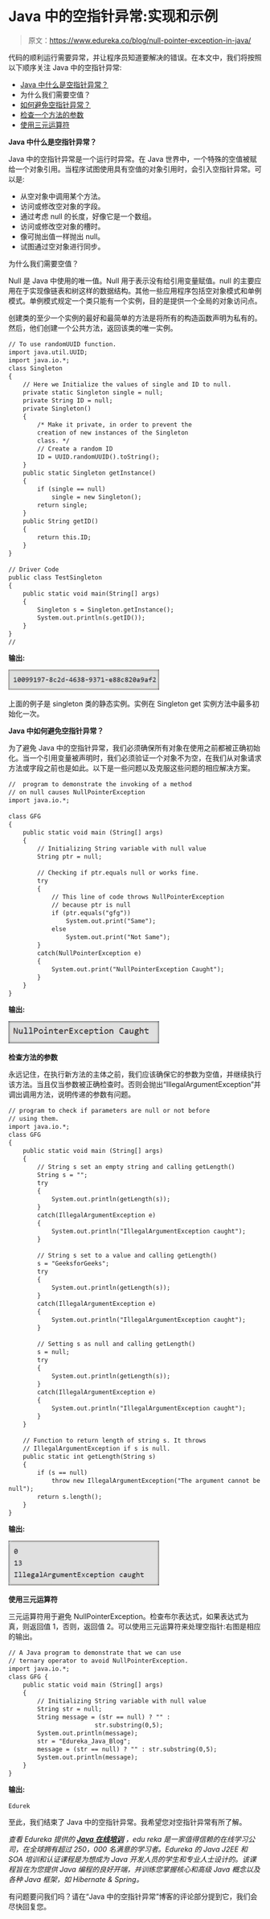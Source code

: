# Java 中的空指针异常:实现和示例

> 原文：<https://www.edureka.co/blog/null-pointer-exception-in-java/>

代码的顺利运行需要异常，并让程序员知道要解决的错误。在本文中，我们将按照以下顺序关注 Java 中的空指针异常:

*   [Java 中什么是空指针异常？](#what)
*   为什么我们需要空值？
*   [如何避免空指针异常？](#how)
*   [检查一个方法的参数](#keeping)
*   [使用三元运算符](#ternary-operator)

**Java 中什么是空指针异常？**

Java 中的空指针异常是一个运行时异常。在 Java 世界中，一个特殊的空值被赋给一个对象引用。当程序试图使用具有空值的对象引用时，会引入空指针异常。可以是:

*   从空对象中调用某个方法。
*   访问或修改空对象的字段。
*   通过考虑 null 的长度，好像它是一个数组。
*   访问或修改空对象的槽时。
*   像可抛出值一样抛出 null。
*   试图通过空对象进行同步。

为什么我们需要空值？

Null 是 Java 中使用的唯一值。Null 用于表示没有给引用变量赋值。null 的主要应用在于实现像链表和树这样的数据结构。其他一些应用程序包括空对象模式和单例模式。单例模式规定一个类只能有一个实例，目的是提供一个全局的对象访问点。

创建类的至少一个实例的最好和最简单的方法是将所有的构造函数声明为私有的。然后，他们创建一个公共方法，返回该类的唯一实例。

```
// To use randomUUID function. 
import java.util.UUID; 
import java.io.*; 
class Singleton 
{ 
	// Here we Initialize the values of single and ID to null. 
	private static Singleton single = null; 
	private String ID = null; 
	private Singleton() 
	{ 
		/* Make it private, in order to prevent the 
		creation of new instances of the Singleton 
		class. */
		// Create a random ID 
		ID = UUID.randomUUID().toString(); 
	} 
	public static Singleton getInstance() 
	{ 
		if (single == null) 
			single = new Singleton(); 
		return single; 
	} 
	public String getID() 
	{ 
		return this.ID; 
	} 
} 

// Driver Code 
public class TestSingleton 
{ 
	public static void main(String[] args) 
	{ 
		Singleton s = Singleton.getInstance(); 
		System.out.println(s.getID()); 
	} 
}
//
```

**输出:**

![null-pointer](img/2ad9f9a6cc942127e73ae84c9abb007d.png)

上面的例子是 singleton 类的静态实例。实例在 Singleton get 实例方法中最多初始化一次。

**Java 中如何避免空指针异常？**

为了避免 Java 中的空指针异常，我们必须确保所有对象在使用之前都被正确初始化。当一个引用变量被声明时，我们必须验证一个对象不为空，在我们从对象请求方法或字段之前也是如此。以下是一些问题以及克服这些问题的相应解决方案。

```
//  program to demonstrate the invoking of a method 
// on null causes NullPointerException 
import java.io.*; 

class GFG 
{ 
	public static void main (String[] args) 
	{ 
		// Initializing String variable with null value 
		String ptr = null; 

		// Checking if ptr.equals null or works fine. 
		try
		{ 
			// This line of code throws NullPointerException 
			// because ptr is null 
			if (ptr.equals("gfg")) 
				System.out.print("Same"); 
			else
				System.out.print("Not Same"); 
		} 
		catch(NullPointerException e) 
		{ 
			System.out.print("NullPointerException Caught"); 
		} 
	} 
}
```

**输出:**

![null-pointer-exception](img/c401051efaed9d6b9d5c307563146f04.png)

**检查方法的参数**

永远记住，在执行新方法的主体之前，我们应该确保它的参数为空值，并继续执行该方法。当且仅当参数被正确检查时。否则会抛出“IllegalArgumentException”并调出调用方法，说明传递的参数有问题。

```
// program to check if parameters are null or not before 
// using them. 
import java.io.*; 
class GFG 
{ 
	public static void main (String[] args) 
	{ 
		// String s set an empty string and calling getLength() 
		String s = ""; 
		try
		{ 
			System.out.println(getLength(s)); 
		} 
		catch(IllegalArgumentException e) 
		{ 
			System.out.println("IllegalArgumentException caught"); 
		} 

		// String s set to a value and calling getLength() 
		s = "GeeksforGeeks"; 
		try
		{ 
			System.out.println(getLength(s)); 
		} 
		catch(IllegalArgumentException e) 
		{ 
			System.out.println("IllegalArgumentException caught"); 
		} 

		// Setting s as null and calling getLength() 
		s = null; 
		try
		{ 
			System.out.println(getLength(s)); 
		} 
		catch(IllegalArgumentException e) 
		{ 
			System.out.println("IllegalArgumentException caught"); 
		} 
	} 

	// Function to return length of string s. It throws 
	// IllegalArgumentException if s is null. 
	public static int getLength(String s) 
	{ 
		if (s == null) 
			throw new IllegalArgumentException("The argument cannot be null"); 
		return s.length(); 
	} 
}
```

**输出:**

![Null Pointer Exception in Java](img/2dda2dc84869cc5eda6fdad3b236d49e.png)

**使用三元运算符**

三元运算符用于避免 NullPointerException。检查布尔表达式，如果表达式为真，则返回值 1，否则，返回值 2。可以使用三元运算符来处理空指针:右图是相应的输出。

```
// A Java program to demonstrate that we can use 
// ternary operator to avoid NullPointerException. 
import java.io.*; 
class GFG { 
	public static void main (String[] args) 
	{ 
		// Initializing String variable with null value 
		String str = null; 
		String message = (str == null) ? "" : 
						str.substring(0,5); 
		System.out.println(message);  
		str = "Edureka_Java_Blog"; 
		message = (str == null) ? "" : str.substring(0,5); 
		System.out.println(message); 
	} 
}
```

**输出:**

`Edurek`

至此，我们结束了 Java 中的空指针异常。我希望您对空指针异常有所了解。

*查看 Edureka 提供的  [**Java 在线培训**](https://www.edureka.co/java-j2ee-training-course)* *，edu reka 是一家值得信赖的在线学习公司，在全球拥有超过 250，000 名满意的学习者。Edureka 的 Java J2EE 和 SOA 培训和认证课程是为想成为 Java 开发人员的学生和专业人士设计的。该课程旨在为您提供 Java 编程的良好开端，并训练您掌握核心和高级 Java 概念以及各种 Java 框架，如 Hibernate & Spring。*

有问题要问我们吗？请在“Java 中的空指针异常”博客的评论部分提到它，我们会尽快回复您。